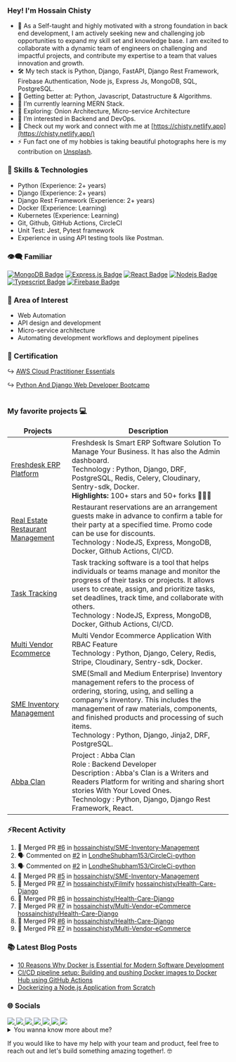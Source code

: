 ### Hey! I'm Hossain Chisty

- 💼 As a Self-taught and highly motivated with a strong foundation in back end development, I am actively seeking new and challenging job opportunities to expand my skill set and knowledge base. I am excited to collaborate with a dynamic team of engineers on challenging and impactful projects, and contribute my expertise to a team that values innovation and growth.
- 🛠️ My tech stack is Python, Django, FastAPI, Django Rest Framework, Firebase Authentication, Node js, Express Js, MongoDB, SQL, PostgreSQL.
- 🦾 Getting better at: Python, Javascript, Datastructure & Algorithms.
- 🌱 I’m currently learning MERN Stack.
- 🤔 Exploring: Onion Architecture, Micro-service Architecture
- 👀 I’m interested in Backend and DevOps.
- 🔗 Check out my work and connect with me at [https://chisty.netlify.app](https://chisty.netlify.app/)
- ⚡ Fun fact one of my hobbies is taking beautiful photographs here is my contribution on [Unsplash](https://unsplash.com/@hossainchisty).

### 💪 Skills & Technologies

- Python (Experience: 2+ years)
- Django (Experience: 2+ years)
- Django Rest Framework (Experience: 2+ years)
- Docker (Experience: Learning)
- Kubernetes (Experience: Learning)
- Git, Github, GitHub Actions, CircleCI 
- Unit Test: Jest, Pytest framework
- Experience in using API testing tools like Postman.
<!-- - PostgreSQL, Redis, SQL (Experience: Enough to use on projects as required) -->



### 👁‍🗨 Familiar 
[![MongoDB Badge](https://img.shields.io/badge/MongoDB-4EA94B?style=for-the-badge&logo=mongodb&logoColor=white)](#) [![Express.js Badge](https://img.shields.io/badge/Express.js-000000?style=for-the-badge&logo=express&logoColor=white)](#) [![React Badge](https://img.shields.io/badge/-React-61DBFB?style=for-the-badge&labelColor=black&logo=react&logoColor=61DBFB)](#) [![Nodejs Badge](https://img.shields.io/badge/-Nodejs-3C873A?style=for-the-badge&labelColor=black&logo=node.js&logoColor=3C873A)](#) [![Typescript Badge](https://img.shields.io/badge/-Typescript-007acc?style=for-the-badge&labelColor=black&logo=typescript&logoColor=007acc)](#) [![Firebase Badge](https://img.shields.io/badge/-Firebase-FFCB2B?style=for-the-badge&labelColor=black&logo=firebase&logoColor=FFCB2B)](#)

### 🧐 Area of Interest

- Web Automation
- API design and development
- Micro-service architecture
- Automating development workflows and deployment pipelines

### 📘 Certification

↪️ <a href="https://drive.google.com/file/d/1mvyjIoWzn59Df_kCNmbljzztrxhXswx8/view?usp=sharing" target="_blank">AWS Cloud Practitioner Essentials</a><br>

↪️ <a href="https://media-exp1.licdn.com/dms/image/D562DAQHXlE8URW68Iw/profile-treasury-image-shrink_800_800/0/1662803268423?e=1666173600&v=beta&t=_8zDO4nnZZ7pEkNdhxi0hVt0KIpr7PK1zgbb9pIOC94" target="_blank">Python And Django Web
Developer Bootcamp</a><br>
<br>

### My favorite projects 💻

<!-- Project start -->
<table>
  <thead align="center">
    <tr border: none;>
      <td><b>Projects</b></td>
      <td><b>Description</b></td>
    </tr>
  </thead>
  <tbody>
    <!-- Freshdesk Product Start -->
    <tr>
      <td><a href="https://github.com/hossainchisty/Freshdesk-ERP-Platform" target="_blank">Freshdesk ERP Platform</a>
      </td>
      <td>Freshdesk Is Smart ERP Software Solution To Manage Your Business. It has also the Admin dashboard.<br> Technology : Python, Django, DRF,
        PostgreSQL, Redis, Celery, Cloudinary, Sentry-sdk, Docker. <br> <b>Highlights:</b> 100+ stars and 50+ forks 🐱‍🏍🔥
      </td>
    <tr>
    <!-- Freshdesk Product End -->
    <!-- Real Estate Restaurant Management Start -->
    <tr>
      <td><a href="https://github.com/hossainchisty/Real-Estate-Restaurant-Management" target="_blank">Real Estate Restaurant Management</a></td>
      <td>Restaurant reservations are an arrangement guests make in advance to confirm a table for their party at a specified time. Promo code can be use for discounts.
        <br> Technology : NodeJS, Express, MongoDB, Docker, Github Actions, CI/CD.
      </td>
    </tr>
    <!-- Real Estate Restaurant Management End -->
    <!-- Task Management System Start -->
    <tr>
      <td><a href="https://github.com/hossainchisty/Task-Tracking-Tool" target="_blank">Task Tracking</a></td>
      <td>Task tracking software is a tool that helps individuals or teams manage and monitor the progress of their tasks or projects. It allows users to create, assign, and prioritize tasks, set deadlines, track time, and collaborate with others. 
        <br> Technology : NodeJS, Express, MongoDB, Docker, Github Actions, CI/CD.
      </td>
    </tr>
  <!-- Task Management System End -->
  <!-- Multivendor Product Start -->
    <tr>
      <td><a href="https://github.com/hossainchisty/Multi-Vendor-eCommerce" target="_blank">Multi Vendor Ecommerce</a>
      </td>
      <td>Multi Vendor Ecommerce Application With RBAC Feature
        <br>Technology : Python, Django, Celery, Redis, Stripe, Cloudinary, Sentry-sdk, Docker.
      </td>
    </tr>
   <!-- Multivendor Product End -->
  <!-- SME Inventory Product Start -->
    <tr>
      <td><a href="https://github.com/hossainchisty/SME-Inventory-Management" target="_blank">SME Inventory
          Management</a></td>
      <td> SME(Small and Medium Enterprise) Inventory management refers to the process of ordering, storing, using, and selling a company's inventory.
        This includes the management of raw materials, components, and finished products and processing of such items.
        <br> Technology : Python, Django, Jinja2, DRF, PostgreSQL.
      </td>
    </tr>
  <!-- SME Inventory Product End -->
 

  <!-- HealthMart Pharmacy Management Product Start -->
<!--    <tr>
      <td><a href="https://github.com/hossainchisty/Pharmacare-Pharmacy-Management" target="_blank">HealthMart</a></td>
      <td>The pharmacy management software ensures a well-organized functioning, modern invoicing system, revenue management, inventory track mechanism, and boosting up your business.
        <br> Technology : Python, Django, DRF, PostgreSQL, Docker, Github Actions.
      </td>
    </tr> -->
  <!-- HealthMart Pharmacy Management Product End -->

   <!-- Hospital Management Software Product Start -->
<!--    <tr>
        <td><a href="" target="_blank">Hospital Management Software</a></td>
        <td> Hospital management software designed for hospital, clinic, Diagnostic center in Bangladesh. Complete ERP solution for healthcare. This will helps to manage everything you need to run your health clinic. It helps to manage patient registration, appointments, invoices, and billing, pathology. It helps to keep records and monitor the activities of any hospital.
        <br> Technology : Python, Django, Jinja, Javascript.
      </td>
    </tr> -->
  <!-- Hospital Management Software Product End -->
  
 <!-- Abba Clan Start -->
   <tr>
      <td><a href="http://abbaclan.herokuapp.com" target="_blank">Abba Clan</a></td>
      <td> Project : Abba Clan 
        <br> Role : Backend Developer
        <br> Description : Abba's Clan is a Writers and Readers Platform for writing and sharing short stories With Your
        Loved Ones.
        <br> Technology : Python, Django, Django Rest Framework, React.
      </td>
  </tr>
  <!-- Abba Clan End -->

  </tbody>
</table>
<!-- Project end -->

### ⚡Recent Activity

<!--START_SECTION:activity-->

1. 🎉 Merged PR [#6](https://github.com/hossainchisty/SME-Inventory-Management/pull/6) in [hossainchisty/SME-Inventory-Management](https://github.com/hossainchisty/SME-Inventory-Management)
2. 🗣 Commented on [#2](https://github.com/LondheShubham153/CircleCi-python/issues/2) in [LondheShubham153/CircleCi-python](https://github.com/LondheShubham153/CircleCi-python)
3. 🗣 Commented on [#2](https://github.com/LondheShubham153/CircleCi-python/issues/2) in [LondheShubham153/CircleCi-python](https://github.com/LondheShubham153/CircleCi-python)
4. 🎉 Merged PR [#5](https://github.com/hossainchisty/SME-Inventory-Management/pull/5) in [hossainchisty/SME-Inventory-Management](https://github.com/hossainchisty/SME-Inventory-Management)
5. 🎉 Merged PR [#7](https://github.com/hossainchisty/Filmify/pull/7) in [hossainchisty/Filmify](https://github.com/hossainchisty/Filmify)
   [hossainchisty/Health-Care-Django](https://github.com/hossainchisty/Health-Care-Django)
4. 🎉 Merged PR [#6](https://github.com/hossainchisty/Health-Care-Django/pull/6) in
   [hossainchisty/Health-Care-Django](https://github.com/hossainchisty/Health-Care-Django)
5. 🎉 Merged PR [#7](https://github.com/hossainchisty/Multi-Vendor-eCommerce/pull/7) in
   [hossainchisty/Multi-Vendor-eCommerce](https://github.com/hossainchisty/Multi-Vendor-eCommerce)
   [hossainchisty/Health-Care-Django](https://github.com/hossainchisty/Health-Care-Django)
6. 🎉 Merged PR [#6](https://github.com/hossainchisty/Health-Care-Django/pull/6) in
   [hossainchisty/Health-Care-Django](https://github.com/hossainchisty/Health-Care-Django)
7. 🎉 Merged PR [#7](https://github.com/hossainchisty/Multi-Vendor-eCommerce/pull/7) in
[hossainchisty/Multi-Vendor-eCommerce](https://github.com/hossainchisty/Multi-Vendor-eCommerce)
<!--END_SECTION:activity-->

### 📚 Latest Blog Posts

<!-- BLOG-POST-LIST:START -->
<!-- BLOG-POST-LIST:END -->

<!-- HASHNODE:START -->
- [10 Reasons Why Docker is Essential for Modern Software Development](https://hossainchisty.hashnode.dev/10-reasons-why-docker-is-essential-for-modern-software-development)
- [CI/CD pipeline setup: Building and pushing Docker images to Docker Hub using GitHub Actions](https://hossainchisty.hashnode.dev/cicd-pipeline-setup-building-and-pushing-docker-images-to-docker-hub-using-github-actions)
- [Dockerizing a Node.js Application from Scratch](https://hossainchisty.hashnode.dev/dockerizing-a-nodejs-application-from-scratch)
<!-- HASHNODE:END -->

<!-- Connect start -->

### 🌐 Socials

<a class="header-badge" target="_blank" href="https://www.linkedin.com/in/hossainchisty/">
  <img src="https://img.shields.io/badge/style--5eba00.svg?label=LinkedIn&logo=linkedin&style=social">
</a>

<a class="header-badge" target="_blank" href="https://www.instagram.com/hossain.chisty/">
  <img src="https://img.shields.io/badge/style--5eba00.svg?label=Instagram&logo=Instagram&style=social">
</a>

<a class="header-badge" target="_blank" href="https://twitter.com/hossain_chisty7">
  <img src="https://img.shields.io/badge/style--5eba00.svg?label=Twitter&logo=Twitter&style=social">
</a>

<a class="header-badge" target="_blank" href="https://www.youtube.com/@thetechtimes">
  <img src="https://img.shields.io/badge/style--5eba00.svg?label=Youtube&logo=Youtube&style=social">
</a>

<a class="header-badge" target="_blank" href="https://hossainchisty.hashnode.dev/">
  <img src="https://img.shields.io/badge/style--5eba00.svg?label=Hashnode&logo=Hashnode&style=social">
</a>

<a class="header-badge" target="_blank" href="https://unsplash.com/@hossainchisty">
  <img src="https://img.shields.io/badge/style--5eba00.svg?label=Unsplash&logo=Unsplash&style=social">
</a>

<a class="header-badge" target="_blank" href="mailto:hossain.chisty11@gmail.com">
  <img src="https://img.shields.io/badge/style--5eba00.svg?label=Gmail&logo=Gmail&style=social">
</a>
<!-- Connect end -->

<!-- Summary start -->
<details>
  <summary>
    You wanna know more about me?
  </summary>

  <br>
  I'm a Software Developer with a focus on backend. enthusiastic learner i love to learn things on the way and implement
  it solve real life problems.
  I am always enthusiastic about new technologies and eager to work on a challenging project. Sure, here's a sample bio for you:

Hi there, I'm a passionate software engineer with a strong focus on MERN stack development and backend programming. I'm constantly learning and striving to improve my skills in order to create better software solutions.

I have experience building complex web applications using cutting-edge technologies such as React, Node.js, MongoDB, and Express. My expertise in these areas allows me to create scalable, robust, and efficient systems that meet the needs of clients and users alike.

As a learner, I am always looking for new challenges and opportunities to grow. I believe that staying up-to-date with the latest industry trends and best practices is crucial to delivering high-quality software products. I enjoy collaborating with other developers and stakeholders to create innovative solutions that solve real-world problems.
  <br>
  Building backend with Python, Django, FastAPI, Django Rest Framework, Firebase Authentication, Node js, Express Js, MongoDB, SQL, PostgreSQL.

#### Github Stats

  <p align="left">
    <img width="500px"
      src="https://github-readme-stats.vercel.app/api?username=hossainchisty&show_icons=true&theme=midnight-purple&line_height=25&hide=stars">
  </p>

#### Profile Visits

  <p align="left">
    <img width="230px" src="https://profile-counter.glitch.me/hossainchisty/count.svg" />
  </p>

</details>
<!-- Summary end -->

If you would like to have my help with your team and product, feel free to reach out and let's build something amazing together!. 🤓
